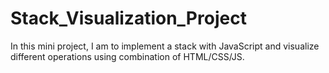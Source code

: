 # Stack_Visualization_Project
In this mini project, I am to implement a stack with JavaScript and visualize different operations using combination of HTML/CSS/JS. 

